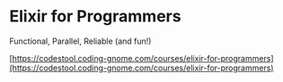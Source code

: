 Elixir for Programmers
===
Functional, Parallel, Reliable (and fun!)

[https://codestool.coding-gnome.com/courses/elixir-for-programmers](https://codestool.coding-gnome.com/courses/elixir-for-programmers)
